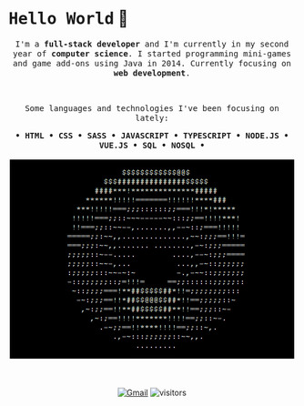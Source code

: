 # <samp>Hello World</samp> 👋

<p align="center">
    <samp>I'm a <strong>full-stack developer</strong> and I'm currently in my second year of <strong>computer  science</strong>. I started programming mini-games and game add-ons using Java in 2014. Currently focusing on <strong>web development</strong>.</samp>
</p>

<br>

<p align="center">
    <samp>Some languages and technologies I've been focusing on lately:</samp>
</p>

<div align="center">
    <samp>
        <strong>
            &bull; HTML &bull; CSS &bull; SASS &bull; JAVASCRIPT &bull; TYPESCRIPT
            &bull; NODE.JS &bull; VUE.JS &bull; SQL &bull; NOSQL &bull;
        </strong>
        <br>
    </samp>
    <br>
    <img src="https://raw.githubusercontent.com/biewdev/biewdev/main/assets/donut.gif" alt="ASCII Donut">
</div>

<br>

<!--
<a href="#"><img height="100px" src="https://github-readme-stats.vercel.app/api?username=biewdev&hide_title=true&hide_border=true&show_icons=true&include_all_commits=true&count_private=true&line_height=21&text_color=000&icon_color=000&bg_color=0,fff44a,6accff,43bfff,5c1cff&theme=graywhite"/><img height="100px" src="https://github-readme-stats.vercel.app/api/top-langs/?username=biewdev&hide=html&hide_title=true&hide_border=true&layout=compact&langs_count=7&text_color=000&icon_color=fff&bg_color=0,5c1cff,43bfff,6accff,fff44a&theme=graywhite"/></a>
-->
<br>

<div align="center">

[![Gmail](https://img.shields.io/badge/-Gmail-darkorange?style=flat-square&logo=gmail&logoColor=white)](mailto:gabrielaugustodev@gmail.com)
![visitors](https://visitor-badge.glitch.me/badge?page_id=biewdev)

</div>

